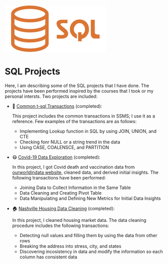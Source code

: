 ![alt text](SQLLogo.png)

# SQL Projects
Here, I am describing some of the SQL projects that I have done. The projects have been performed inspired by the courses that I took or my personal intersts. 
Two projects are included:

  * :scroll: [Common t-sql Transactions](https://github.com/HamedHeli/SQLProjects/blob/5c748806b697c943f0e1612d8cc93c01e8a886d5/ETL-Transactions/ETL_Transactions.sql) (completed): 
      
      This project includes the common transactions in SSMS; I use it as a reference. Few examples of the transactions are as follows:
      
     * Implementing Lookup function in SQL by using JOIN, UNION, and CTE
     * Checking fonr NULL or a string trend in the data
     * Using CASE, COALENSCE, and PARTITION




  * :mask: [Covid-19 Data Exploration](https://github.com/HamedHeli/PythonProjects/blob/016d47925324a5e1714614c3592f54bab88cb5ab/Bank%20Stock%20Market/Bank%20Stock%20After%20Covid%20.ipynb) (completed): 
      
      In this project, I got Covid death and vaccination data from [ourworldindata website](https://ourworldindata.org/), cleaned data, and derived initial insights. The following transactions have been performed:
      
      * Joining Data to Collect Information in the Same Table 
      * Data Cleaning and Creating Pivot Table 
      * Data Manipulating and Defining New Metrics for Initial Data Insights



  * :house: [Nashville Housing Data Cleaning](https://github.com/HamedHeli/SQLProjects/blob/a4c737d50168d407b9ff939d185ae92fb1c8cf1d/Data-Cleaning/DataCleaning.sql) (completed): 
      
      In this project, I cleaned housing market data. The data cleaning procedure includes the following transactions:
      
      * Detecting null values and filling them by using the data from other rows  
      * Breaking the address into stress, city, and states 
      * Discovering incosistency in data and modify the information so each column has consistent data 

